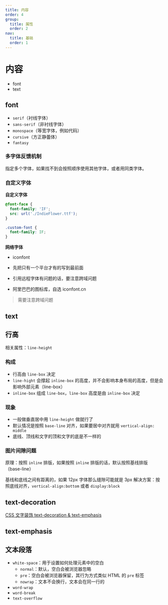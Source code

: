 ```yaml
---
title: 内容
order: 4
group:
  title: 属性
  order: 2
nav:
  title: 基础
  order: 1
---
```


# 内容

- font
- text

## font

- `serif`（衬线字体）
- `sans-serif`（非衬线字体）
- `monospace`（等宽字体，例如代码）
- `cursive`（方正静蕾体）
- `fantasy`

### 多字体反馈机制

指定多个字体，如果找不到会按照顺序使用其他字体，或者用同类字体。

### 自定义字体

**自定义字体**

```css
@font-face {
  font-family: 'IF';
  src: url('./IndieFlower.ttf');
}

.custom-font {
  font-family: IF;
}
```

**网络字体**

- iconfont

- 先把只有一个平台才有的写到最前面
- 引用远程字体有问题的话，要注意跨域问题
- 阿里巴巴的图标库，自选 iconfont.cn

> 需要注意跨域问题

## text

## 行高

相关属性：`line-height`

### 构成

- 行高由 `line-box` 决定
- `line-hight` 会撑起 `inline-box` 的高度，并不会影响本身布局的高度，但是会影响外部元素（line-box）
- `inline-box` 组成 `line-box`，`line-box` 高度是由 `inline-box` 决定

### 现象

- 一般做垂直居中用 `line-height` 做就行了
- 默认情况是按照 `base-line` 对齐，如果要居中对齐就用 `vertical-align: middle`
- 底线、顶线和文字的顶和文字的底是不一样的

### 图片间隙问题

原理：按照 `inline` 排版，如果按照 `inline` 排版的话，默认按照基线排版（base-line）

基线和底线之间有距离的，如果 12px 字体那么缝隙可能就是 3px
解决方案：按照底线对齐，`vertical-align:bottom` 或者 `display:block`

## text-decoration

[CSS 文字装饰 text-decoration & text-emphasis](https://juejin.cn/post/6947866495309316104)

## text-emphasis

## 文本段落

- `white-space`：用于设置如何处理元素中的空白
  - `normal`：默认，空白会被浏览器忽略
  - `pre`：空白会被浏览器保留，其行为方式类似 HTML 的 `pre` 标签
  - `nowrap`：文本不会换行，文本会在同一行的
- `word-wrap`
- `word-break`
- `text-overflow`
